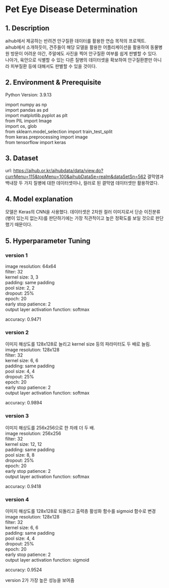 # Pet Eye Disease Determination

## 1. Description
 aihub에서 제공하는 반려견 안구질환 데이터를 활용한 연습 목적의 프로젝트.  
 aihub에서 소개하듯이, 견주들이 해당 모델을 활용한 어플리케이션을 활용하여 동물병원 방문이 어려운 야간, 주말에도 사진을 찍어 안구질환 여부를 쉽게 판별할 수 있다.  
 나아가, 육안으로 식별할 수 있는 다른 질병의 데이터셋을 확보하여 안구질환뿐만 아니라 피부질환 등에 대해서도 판별할 수 있을 것이다.  
 
 
## 2. Environment & Prerequisite
 Python Version: 3.9.13  
 
 import numpy as np  
 import pandas as pd  
 import matplotlib.pyplot as plt  
 from PIL import Image  
 import os, glob  
 from sklearn.model_selection import train_test_split  
 from keras.preprocessing import image  
 from tensorflow import keras  
 
## 3. Dataset
url: https://aihub.or.kr/aihubdata/data/view.do?currMenu=115&topMenu=100&aihubDataSe=realm&dataSetSn=562
결막염과 백내장 두 가지 질병에 대한 데이터셋이나, 컬러로 된 결막염 데이터셋만 활용하였다.

## 4. Model explanation
 모델은 Keras의 CNN을 사용했다. 데이터셋은 2차원 컬러 이미지로서 단순 이진분류(병이 있는지 없는지)를 판단하기에는 가장 직관적이고 높은 정확도를 보일 것으로 판단했기 때문이다.

## 5. Hyperparameter Tuning
 ### version 1  
   image resolution: 64x64  
   filter: 32  
   kernel size: 3, 3  
   padding: same padding  
   pool size: 2, 2  
   dropout: 25%  
   epoch: 20  
   early stop patience: 2  
   output layer activation function: softmax  
     
   accuracy: 0.9471  
   
 ### version 2
  이미지 해상도를 128x128로 늘리고 kernel size 등의 파라미터도 두 배로 늘림.
   image resolution: 128x128  
   filter: 32  
   kernel size: 6, 6  
   padding: same padding  
   pool size: 4, 4  
   dropout: 25%  
   epoch: 20  
   early stop patience: 2  
   output layer activation function: softmax  
     
   accuracy: 0.9894  
     
 ### version 3
  이미지 해상도를 256x256으로 한 차례 더 두 배.  
   image resolution: 256x256  
   filter: 32  
   kernel size: 12, 12  
   padding: same padding  
   pool size: 8, 8  
   dropout: 25%  
   epoch: 20  
   early stop patience: 2  
   output layer activation function: softmax  
     
   accuracy: 0.9418  
   
 ### version 4  
  이미지 해상도를 128x128로 되돌리고 출력층 활성화 함수를 sigmoid 함수로 변경  
   image resolution: 128x128  
   filter: 32  
   kernel size: 6, 6  
   padding: same padding  
   pool size: 4, 4  
   dropout: 25%  
   epoch: 20  
   early stop patience: 2  
   output layer activation function: sigmoid  
     
   accuracy: 0.9524  
     
version 2가 가장 높은 성능을 보여줌
